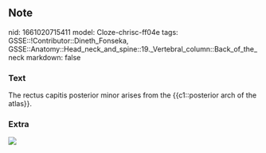 ## Note
nid: 1661020715411
model: Cloze-chrisc-ff04e
tags: GSSE::!Contributor::Dineth_Fonseka, GSSE::Anatomy::Head_neck_and_spine::19._Vertebral_column::Back_of_the_neck
markdown: false

### Text
<div>
  The rectus capitis posterior minor arises from the
  {{c1::posterior arch of the atlas}}.
</div>

### Extra
<img src="paste-4f99c8b59f5b724312c8be99134d9c83c5c67708.jpg">

